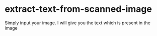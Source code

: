 # extract-text-from-scanned-image
Simply input your image. I will give you the text which is present in the image
